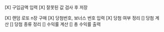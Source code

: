 [X] 구입금액 입력
    [X] 잘못된 값 검사 후 저장

[X] 랜덤 로또 n장 구매
[X] 당첨번호, 보너스 번호 입력
[X] 당첨 여부 정리
[] 당첨 계산
    [] 당첨 종류 정리
    [] 수익률 계산
[] 총 수익률 출력